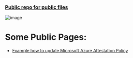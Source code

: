 ### [Public repo for public files](https://pavel-petrenko.github.io/public/)

![image](https://user-images.githubusercontent.com/13743374/170534738-b19d4409-2e02-46f5-acf1-395f03468bd0.png)

Some Public Pages:
===

- [Example how to update Microsoft Azure Attestation Policy](/docs/2023-12-03%20Example%20how%20to%20update%20Microsoft%20Azure%20Attestation%20Policy)

